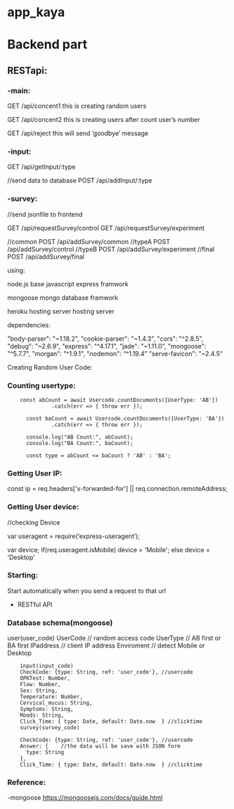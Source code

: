 # app_kaya
# Backend part 


## RESTapi:

### -main:

GET /api/concent1
this is creating random users

GET /api/concent2
this is creating users after count user’s number

GET /api/reject
this will send ‘goodbye’ message 

### -input:

GET /api/getInput/:type

//send data to database
POST /api/addInput/:type

### -survey:

//send jsonfile to frontend

GET /api/requestSurvey/control
GET /api/requestSurvey/experiment


//common
POST /api/addSurvey/common
//typeA
POST /api/addSurvey/control
//typeB
POST /api/addSurvey/experiment
//final
POST /api/addSurvey/final

using:

node.js
base javascript
express framwork

mongoose
mongo database framwork

heroku hosting server
hosting server




dependencies:

"body-parser": "~1.18.2",
 "cookie-parser": "~1.4.3",
 "cors": "^2.8.5",
 "debug": "~2.6.9",
 "express": "^4.17.1",
 "jade": "~1.11.0",
 "mongoose": "^5.7.7",
 "morgan": "^1.9.1",
 "nodemon": “^1.19.4”
"serve-favicon": "~2.4.5"





Creating Random User Code:
							
### Counting usertype:
```
	const abCount = await Usercode.countDocuments({UserType: 'AB'})
			  .catch(err => { throw err });

	  const baCount = await Usercode.countDocuments({UserType: 'BA'})
			  .catch(err => { throw err });

	  console.log("AB Count:", abCount);
	  console.log("BA Count:", baCount);

	  const type = abCount <= baCount ? 'AB' : 'BA';
```

### Getting User IP:

const ip = req.headers['x-forwarded-for'] || req.connection.remoteAddress;

### Getting User device:

//checking Device

var useragent = require(‘express-useragent’);

var device;
if(req.useragent.isMobile) device = 'Mobile';
else device = 'Desktop'

### Starting:

Start automatically when you send a request to that url

- RESTful API


### Database schema(mongoose)

user(user_code)
UserCode // random access code
UserType // AB first or BA first
IPaddress // client IP address
Enviroment // detect Mobile or Desktop

```
	input(input_code)
	CheckCode: {type: String, ref: 'user_code'}, //usercode
	OPKTest: Number,
	Flow: Number,
	Sex: String,
	Temperature: Number,
	Cervical_mucus: String,
	Symptoms: String,
	Moods: String,
	Click_Time: { type: Date, default: Date.now  } //clicktime
	survey(survey_code)

	CheckCode: {type: String, ref: 'user_code'}, //usercode
	Answer: {    //the data will be save with JSON form
	  type: String
	},
	Click_Time: { type: Date, default: Date.now  } //clicktime
```

### Reference:

-mongoose
https://mongoosejs.com/docs/guide.html

